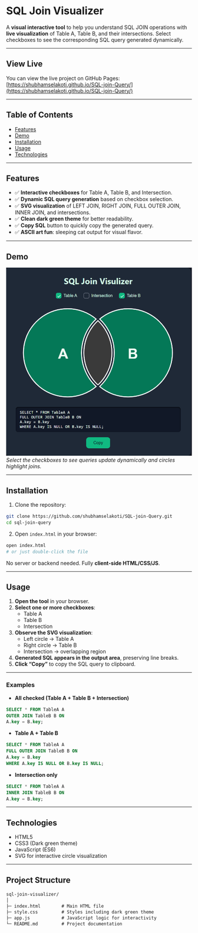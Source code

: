 # SQL Join Visualizer

A **visual interactive tool** to help you understand SQL JOIN operations with **live visualization** of Table A, Table B, and their intersections. Select checkboxes to see the corresponding SQL query generated dynamically.

---

## View Live

You can view the live project on GitHub Pages:  
[https://shubhamselakoti.github.io/SQL-join-Query/](https://shubhamselakoti.github.io/SQL-join-Query/)

---

## Table of Contents
- [Features](#features)  
- [Demo](#demo)  
- [Installation](#installation)  
- [Usage](#usage)  
- [Technologies](#technologies)  

---

## Features
- ✅ **Interactive checkboxes** for Table A, Table B, and Intersection.  
- ✅ **Dynamic SQL query generation** based on checkbox selection.  
- ✅ **SVG visualization** of LEFT JOIN, RIGHT JOIN, FULL OUTER JOIN, INNER JOIN, and intersections.  
- ✅ **Clean dark green theme** for better readability.  
- ✅ **Copy SQL** button to quickly copy the generated query.  
- ✅ **ASCII art fun**: sleeping cat output for visual flavor.  

---

## Demo

![SQL Join Visualizer Demo](./img/sample.png)  
*Select the checkboxes to see queries update dynamically and circles highlight joins.*

---

## Installation

1. Clone the repository:

```bash
git clone https://github.com/shubhamselakoti/SQL-join-Query.git
cd sql-join-query
```

2. Open `index.html` in your browser:

```bash
open index.html
# or just double-click the file
```

No server or backend needed. Fully **client-side HTML/CSS/JS**.

---

## Usage

1. **Open the tool** in your browser.  
2. **Select one or more checkboxes**:  
   - Table A  
   - Table B  
   - Intersection  
3. **Observe the SVG visualization**:  
   - Left circle → Table A  
   - Right circle → Table B  
   - Intersection → overlapping region  
4. **Generated SQL appears in the output area**, preserving line breaks.  
5. **Click “Copy”** to copy the SQL query to clipboard.  

---

### Examples

- **All checked (Table A + Table B + Intersection)**

```sql
SELECT * FROM TableA A
OUTER JOIN TableB B ON
A.key = B.key;
```

- **Table A + Table B**

```sql
SELECT * FROM TableA A
FULL OUTER JOIN TableB B ON
A.key = B.key
WHERE A.key IS NULL OR B.key IS NULL;
```

- **Intersection only**

```sql
SELECT * FROM TableA A
INNER JOIN TableB B ON
A.key = B.key;
```

---

## Technologies
- HTML5  
- CSS3 (Dark green theme)  
- JavaScript (ES6)  
- SVG for interactive circle visualization  

---

## Project Structure
```
sql-join-visualizer/
│
├─ index.html        # Main HTML file
├─ style.css         # Styles including dark green theme
├─ app.js            # JavaScript logic for interactivity
└─ README.md         # Project documentation
```



